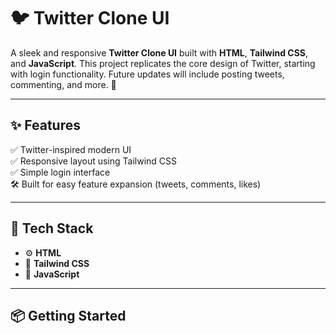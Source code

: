 # 🐦 Twitter Clone UI

A sleek and responsive **Twitter Clone UI** built with **HTML**, **Tailwind CSS**, and **JavaScript**. This project replicates the core design of Twitter, starting with login functionality. Future updates will include posting tweets, commenting, and more. 🚀

---

## ✨ Features

✅ Twitter-inspired modern UI  
✅ Responsive layout using Tailwind CSS  
✅ Simple login interface  
🛠️ Built for easy feature expansion (tweets, comments, likes)

---

## 🧰 Tech Stack

- ⚙️ **HTML**
- 🎨 **Tailwind CSS**
- 🧠 **JavaScript**

---

## 📦 Getting Started
